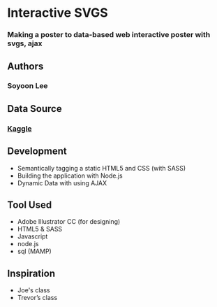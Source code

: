 # Interactive SVGS

### Making a poster to data-based web interactive poster with svgs, ajax


## Authors 

### Soyoon Lee 

## Data Source
### [Kaggle](https://www.kaggle.com/jackywang529/michelin-restaurants)

## Development 

* Semantically tagging a static HTML5 and CSS (with SASS) 
* Building the application with Node.js
* Dynamic Data with using AJAX
 

 

## Tool Used 

* Adobe Illustrator CC (for designing)
* HTML5 & SASS 
* Javascript 
* node.js
* sql (MAMP)
 

## Inspiration 
* Joe's class
* Trevor’s class 
